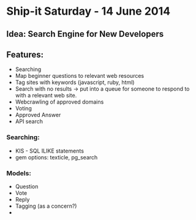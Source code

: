 # Ship-it Saturday - 14 June 2014

## Idea: Search Engine for New Developers

## Features:
 * Searching
 * Map beginner questions to relevant web resources
 * Tag sites with keywords (javascript, ruby, html)
 * Search with no results -> put into a queue for someone to respond to with a relevant web site.
 * Webcrawling of approved domains
 * Voting
 * Approved Answer
 * API search


### Searching:
 * KIS - SQL ILIKE statements
 * gem options: texticle, pg_search

### Models:
 * Question
 * Vote
 * Reply
 * Tagging (as a concern?)
 *
